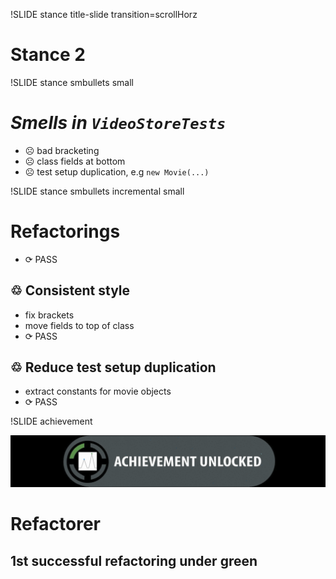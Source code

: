 !SLIDE stance title-slide transition=scrollHorz
# Stance 2

!SLIDE stance smbullets small

*Smells in `VideoStoreTests`*
=============================
* ☹ bad bracketing
* ☹ class fields at bottom
* ☹ test setup duplication, e.g `new Movie(...)`
 
!SLIDE stance smbullets incremental small

Refactorings
============
* <span class="PASS">⟳ PASS</span>

♲ Consistent style
------------------
* fix brackets
* move fields to top of class
* <span class="PASS">⟳ PASS</span>

♲ Reduce test setup duplication
-------------------------------
* extract constants for movie objects
* <span class="PASS">⟳ PASS</span>

!SLIDE achievement

![achievement unlocked](achievement_unlocked.png)
# Refactorer
## 1st successful refactoring under green
